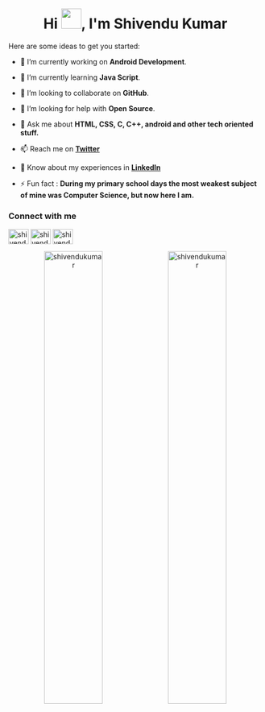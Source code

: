 <!-- <h1 align="center">Hi 👋, I'm Shivendu Kumar</h1>-->
 <h1 align="center">Hi <img src="https://github.com/TheDudeThatCode/TheDudeThatCode/blob/master/Assets/Hi.gif" width="40px">, I'm Shivendu Kumar</h1>


<!--
**IAMSKJha/IAMSKJha** is a ✨ _special_ ✨ repository because its `README.md` (this file) appears on your GitHub profile.-->

Here are some ideas to get you started:

- 🔭 I’m currently working on **Android Development**.

- 🌱 I’m currently learning **Java Script**.

- 👯 I’m looking to collaborate on **GitHub**.

- 🤔 I’m looking for help with **Open Source**.

- 💬 Ask me about **HTML, CSS, C, C++, android and other tech oriented stuff.**

- 📫 Reach me on <b><a href="https://twitter.com/Shivendu2003" target="blank">Twitter</a></b> 

- 📄 Know about my experiences in <b><a href="https://www.linkedin.com/in/shivendu-kumar-731a46214/" target="blank">LinkedIn</a></b>

- ⚡ Fun fact : **During my primary school days the most weakest subject of mine was Computer Science, but now here I am.**

<h3 align="left">Connect with me</h3>
<p align="left">
<a href="https://twitter.com/Shivendu2003" target="blank"><img align="center" src="https://raw.githubusercontent.com/rahuldkjain/github-profile-readme-generator/master/src/images/icons/Social/twitter.svg" alt="shivendu_kumar" height="30" width="40" /></a>
<a href="https://www.linkedin.com/in/shivendu-kumar-731a46214/" target="blank"><img align="center" src="https://raw.githubusercontent.com/rahuldkjain/github-profile-readme-generator/master/src/images/icons/Social/linked-in-alt.svg" alt="shivendu_kumar" height="30" width="40" /></a>
<a href="https://www.facebook.com/shivendukumar.jha.1" target="blank"><img align="center" src="https://raw.githubusercontent.com/rahuldkjain/github-profile-readme-generator/master/src/images/icons/Social/facebook.svg" alt="shivendu_kumar" height="30" width="40" /></a>



<p align ="center">
   <img src="https://github-readme-stats.vercel.app/api?username=IAMSKJha&show_icons=true&locale=en" alt="shivendukumar" width="48%"/>
   <img src ="https://github-readme-streak-stats.herokuapp.com?user=IAMSKJha" alt="shivendukumar" width="48%"/>
